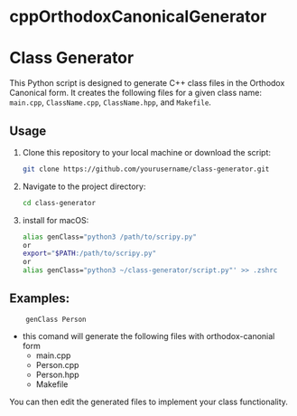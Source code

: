# cppOrthodoxCanonicalGenerator


# Class Generator

This Python script is designed to generate C++ class files in the Orthodox Canonical form. It creates the following files for a given class name: `main.cpp`, `ClassName.cpp`, `ClassName.hpp`, and `Makefile`.

## Usage

1. Clone this repository to your local machine or download the script:
   
   ```bash
   git clone https://github.com/yourusername/class-generator.git

2. Navigate to the project directory:
    ```bash
    cd class-generator

3. install for macOS:
    ```bash
    alias genClass="python3 /path/to/scripy.py"
    or
    export="$PATH:/path/to/scripy.py"
    or
    alias genClass="python3 ~/class-generator/script.py"' >> .zshrc

## Examples:
        genClass Person
    
- this comand will generate the following files with orthodox-canonial form
    * main.cpp
    * Person.cpp
    * Person.hpp
    * Makefile

You can then edit the generated files to implement your class functionality.

